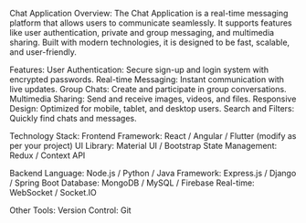 Chat Application
Overview:
The Chat Application is a real-time messaging platform that allows users to communicate seamlessly. It supports features like user authentication, private and group messaging, and multimedia sharing. Built with modern technologies, it is designed to be fast, scalable, and user-friendly.

Features:
User Authentication: Secure sign-up and login system with encrypted passwords.
Real-time Messaging: Instant communication with live updates.
Group Chats: Create and participate in group conversations.
Multimedia Sharing: Send and receive images, videos, and files.
Responsive Design: Optimized for mobile, tablet, and desktop users.
Search and Filters: Quickly find chats and messages.

Technology Stack:
Frontend
Framework: React / Angular / Flutter (modify as per your project)
UI Library: Material UI / Bootstrap
State Management: Redux / Context API

Backend
Language: Node.js / Python / Java
Framework: Express.js / Django / Spring Boot
Database: MongoDB / MySQL / Firebase
Real-time: WebSocket / Socket.IO

Other Tools:
Version Control: Git
